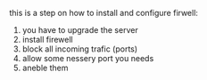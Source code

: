 this is a step on how to install and configure firwell:
1) you have to upgrade the server
2) install firewell
3) block all incoming trafic (ports)
4) allow some nessery port you needs
5) aneble them

